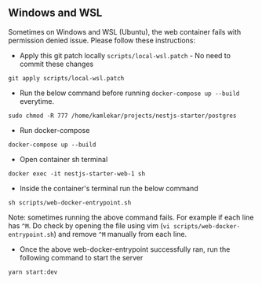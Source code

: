 ## Windows and WSL 

Sometimes on Windows and WSL (Ubuntu), the web container fails with permission denied issue. Please follow these instructions:

- Apply this git patch locally `scripts/local-wsl.patch` - No need to commit these changes

```
git apply scripts/local-wsl.patch
```

- Run the below command before running `docker-compose up --build` everytime.
```
sudo chmod -R 777 /home/kamlekar/projects/nestjs-starter/postgres
```
- Run docker-compose
```
docker-compose up --build
```
- Open container sh terminal
```
docker exec -it nestjs-starter-web-1 sh
```
- Inside the container's terminal run the below command
```
sh scripts/web-docker-entrypoint.sh
```
Note: sometimes running the above command fails. For example if each line has `^M`. Do check by opening the file using vim (`vi scripts/web-docker-entrypoint.sh`) and remove `^M` manually from each line.
- Once the above web-docker-entrypoint successfully ran, run the following command to start the server
```
yarn start:dev
```